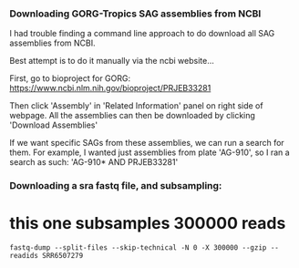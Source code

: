 ### Downloading GORG-Tropics SAG assemblies from NCBI
I had trouble finding a command line approach to do download all SAG assemblies from NCBI.  

Best attempt is to do it manually via the ncbi website...

First, go to bioproject for GORG: https://www.ncbi.nlm.nih.gov/bioproject/PRJEB33281

Then click 'Assembly' in 'Related Information' panel on right side of webpage.  All the assemblies can then be downloaded by clicking 'Download Assemblies'

If we want specific SAGs from these assemblies, we can run a search for them.  For example, I wanted just assemblies from plate 'AG-910', so I ran a search as such:
'AG-910* AND PRJEB33281'

### Downloading a sra fastq file, and subsampling:  
# this one subsamples 300000 reads  
```
fastq-dump --split-files --skip-technical -N 0 -X 300000 --gzip --readids SRR6507279
```
